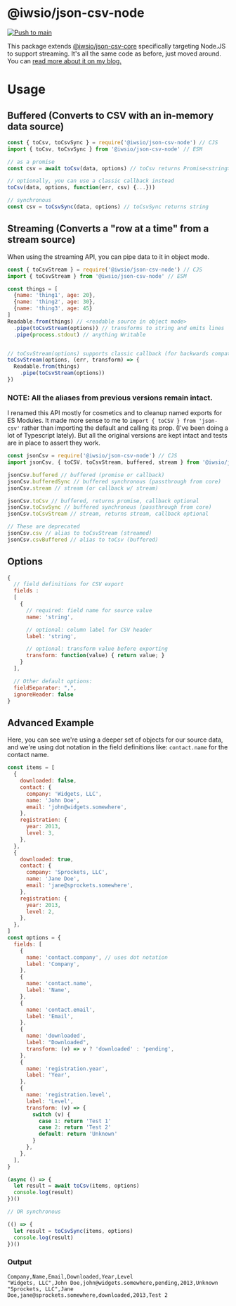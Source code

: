# @iwsio/json-csv-node

[![Push to main](https://github.com/iwsllc/json-csv/actions/workflows/push-main.yml/badge.svg)](https://github.com/iwsllc/json-csv/actions/workflows/push-main.yml)

This package extends [@iwsio/json-csv-core](https://www.npmjs.com/package/@iwsio/json-csv-core) specifically targeting Node.JS to support streaming. It's all the same code as before, just moved around. You can [read more about it on my blog.](https://iws.io/2022/json-csv-v5)

# Usage
## Buffered (Converts to CSV with an in-memory data source)
```js
const { toCsv, toCsvSync } = require('@iwsio/json-csv-node') // CJS
import { toCsv, toCsvSync } from '@iwsio/json-csv-node' // ESM

// as a promise
const csv = await toCsv(data, options) // toCsv returns Promise<string>

// optionally, you can use a classic callback instead
toCsv(data, options, function(err, csv) {...}))

// synchronous
const csv = toCsvSync(data, options) // toCsvSync returns string
```
 
## Streaming (Converts a "row at a time" from a stream source)
When using the streaming API, you can pipe data to it in object mode.

```js
const { toCsvStream } = require('@iwsio/json-csv-node') // CJS
import { toCsvStream } from '@iwsio/json-csv-node' // ESM

const things = [
  {name: 'thing1', age: 20},
  {name: 'thing2', age: 30},
  {name: 'thing3', age: 45}
]
Readable.from(things) // <readable source in object mode>
  .pipe(toCsvStream(options)) // transforms to string and emits lines
  .pipe(process.stdout) // anything Writable


// toCsvStream(options) supports classic callback (for backwards compatibility)
toCsvStream(options, (err, transform) => {
  Readable.from(things)
    .pipe(toCsvStream(options))
})
```

### NOTE: All the aliases from previous versions remain intact.

I renamed this API mostly for cosmetics and to cleanup named exports for ES Modules. It made more sense to me to `import { toCSV } from 'json-csv'` rather than importing the default and calling its prop. (I've been doing a lot of Typescript lately). But all the original versions are kept intact and tests are in place to assert they work.

```js
const jsonCsv = require('@iwsio/json-csv-node') // CJS
import jsonCsv, { toCSV, toCsvStream, buffered, stream } from '@iwsio/json-csv-node' // ESM

jsonCsv.buffered // buffered (promise or callback)
jsonCsv.bufferedSync // buffered synchronous (passthrough from core)
jsonCsv.stream // stream (or callback w/ stream)

jsonCsv.toCsv // buffered, returns promise, callback optional
jsonCsv.toCsvSync // buffered synchronous (passthrough from core)
jsonCsv.toCsvStream // stream, returns stream, callback optional

// These are deprecated
jsonCsv.csv // alias to toCsvStream (streamed)
jsonCsv.csvBuffered // alias to toCsv (buffered)
```


## Options
```js
{
  // field definitions for CSV export
  fields :
  [
    {
      // required: field name for source value
      name: 'string',

      // optional: column label for CSV header
      label: 'string',

      // optional: transform value before exporting
      transform: function(value) { return value; }
    }
  ],

  // Other default options:
  fieldSeparator: ",",
  ignoreHeader: false
}
```

## Advanced Example
Here, you can see we're using a deeper set of objects for our source data, and we're using dot notation in the field definitions like: `contact.name` for the contact name. 

```javascript
const items = [
  {
    downloaded: false,
    contact: {
      company: 'Widgets, LLC',
      name: 'John Doe',
      email: 'john@widgets.somewhere',
    },
    registration: {
      year: 2013,
      level: 3,
    },
  },
  {
    downloaded: true,
    contact: {
      company: 'Sprockets, LLC',
      name: 'Jane Doe',
      email: 'jane@sprockets.somewhere',
    },
    registration: {
      year: 2013,
      level: 2,
    },
  },
]
const options = {
  fields: [
    {
      name: 'contact.company', // uses dot notation
      label: 'Company',
    },
    {
      name: 'contact.name',
      label: 'Name',
    },
    {
      name: 'contact.email',
      label: 'Email',
    },
    {
      name: 'downloaded',
      label: "Downloaded",
      transform: (v) => v ? 'downloaded' : 'pending',
    },
    {
      name: 'registration.year',
      label: 'Year',
    },
    {
      name: 'registration.level',
      label: 'Level',
      transform: (v) => {
        switch (v) {
          case 1: return 'Test 1'
          case 2: return 'Test 2'
          default: return 'Unknown'
        }
      },
    },
  ],
}

(async () => {
  let result = await toCsv(items, options)
  console.log(result)
})()

// OR synchronous

(() => {
  let result = toCsvSync(items, options)
  console.log(result)
})()
```

### Output
```
Company,Name,Email,Downloaded,Year,Level
"Widgets, LLC",John Doe,john@widgets.somewhere,pending,2013,Unknown
"Sprockets, LLC",Jane Doe,jane@sprockets.somewhere,downloaded,2013,Test 2
```
